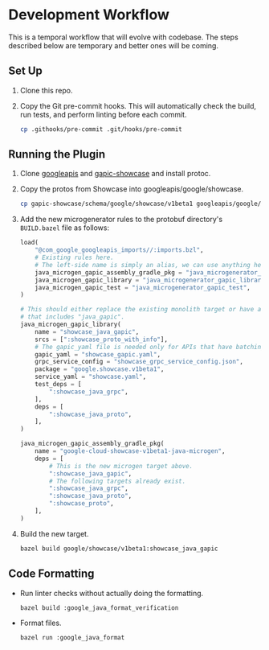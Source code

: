 # Development Workflow

This is a temporal workflow that will evolve with codebase. The steps described
below are temporary and better ones will be coming.

## Set Up

1.  Clone this repo.
2.  Copy the Git pre-commit hooks. This will automatically check the build, run
    tests, and perform linting before each commit.

    ```sh
    cp .githooks/pre-commit .git/hooks/pre-commit
    ```

## Running the Plugin

1.  Clone [googleapis](https://github.com/googleapis/googleapis) and
    [gapic-showcase](https://github.com/googleapis/gapic-showcase/) and install
    protoc.

2.  Copy the protos from Showcase into googleapis/google/showcase.

    ```sh
    cp gapic-showcase/schema/google/showcase/v1beta1 googleapis/google/showcase/v1beta
    ```
3.  Add the new microgenerator rules to the protobuf directory's `BUILD.bazel` file
    as follows:
    
    ```python
    load(
        "@com_google_googleapis_imports//:imports.bzl",
        # Existing rules here.
        # The left-side name is simply an alias, we can use anything here.
        java_microgen_gapic_assembly_gradle_pkg = "java_microgenerator_gapic_assembly_gradle_pkg",
        java_microgen_gapic_library = "java_microgenerator_gapic_library",
        java_microgen_gapic_test = "java_microgenerator_gapic_test",
    )

    # This should either replace the existing monolith target or have a unique name
    # that includes "java_gapic".
    java_microgen_gapic_library(
        name = "showcase_java_gapic",
        srcs = [":showcase_proto_with_info"],
        # The gapic_yaml file is needed only for APIs that have batching configs.
        gapic_yaml = "showcase_gapic.yaml",
        grpc_service_config = "showcase_grpc_service_config.json",
        package = "google.showcase.v1beta1",
        service_yaml = "showcase.yaml",
        test_deps = [
            ":showcase_java_grpc",
        ],
        deps = [
            ":showcase_java_proto",
        ],
    )

    java_microgen_gapic_assembly_gradle_pkg(
        name = "google-cloud-showcase-v1beta1-java-microgen",
        deps = [
            # This is the new microgen target above.
            ":showcase_java_gapic",
            # The following targets already exist.
            ":showcase_java_grpc",
            ":showcase_java_proto",
            ":showcase_proto",
        ],
    )
    ```

4.  Build the new target.

    ```sh
    bazel build google/showcase/v1beta1:showcase_java_gapic
    ```

## Code Formatting

-   Run linter checks without actually doing the formatting.

    ```sh
    bazel build :google_java_format_verification
    ```

-   Format files.

    ```sh
    bazel run :google_java_format
    ```
